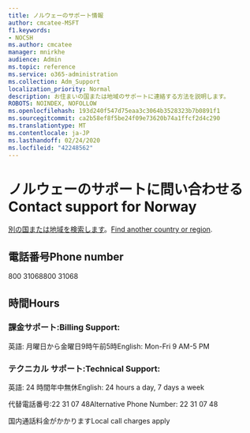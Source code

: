 ```yaml
---
title: ノルウェーのサポート情報
author: cmcatee-MSFT
f1.keywords:
- NOCSH
ms.author: cmcatee
manager: mnirkhe
audience: Admin
ms.topic: reference
ms.service: o365-administration
ms.collection: Adm_Support
localization_priority: Normal
description: お住まいの国または地域のサポートに連絡する方法を説明します。
ROBOTS: NOINDEX, NOFOLLOW
ms.openlocfilehash: 193d240f547d75eaa3c3064b3528323b7b0891f1
ms.sourcegitcommit: ca2b58ef8f5be24f09e73620b74a1ffcf2d4c290
ms.translationtype: MT
ms.contentlocale: ja-JP
ms.lasthandoff: 02/24/2020
ms.locfileid: "42248562"
---
```

# <a name="contact-support-for-norway"></a><span data-ttu-id="4ca70-103">ノルウェーのサポートに問い合わせる</span><span class="sxs-lookup"><span data-stu-id="4ca70-103">Contact support for Norway</span></span>

<span data-ttu-id="4ca70-104">[別の国または地域を検索します](../contact-support-for-business-products.md)。</span><span class="sxs-lookup"><span data-stu-id="4ca70-104">[Find another country or region](../contact-support-for-business-products.md).</span></span>

## <a name="phone-number"></a><span data-ttu-id="4ca70-105">電話番号</span><span class="sxs-lookup"><span data-stu-id="4ca70-105">Phone number</span></span>
<span data-ttu-id="4ca70-106">800 31068</span><span class="sxs-lookup"><span data-stu-id="4ca70-106">800 31068</span></span>

## <a name="hours"></a><span data-ttu-id="4ca70-107">時間</span><span class="sxs-lookup"><span data-stu-id="4ca70-107">Hours</span></span>
### <a name="billing-support"></a><span data-ttu-id="4ca70-108">課金サポート:</span><span class="sxs-lookup"><span data-stu-id="4ca70-108">Billing Support:</span></span>

<span data-ttu-id="4ca70-109">英語: 月曜日から金曜日9時午前5時</span><span class="sxs-lookup"><span data-stu-id="4ca70-109">English: Mon-Fri 9 AM-5 PM</span></span>

### <a name="technical-support"></a><span data-ttu-id="4ca70-110">テクニカル サポート:</span><span class="sxs-lookup"><span data-stu-id="4ca70-110">Technical Support:</span></span>

<span data-ttu-id="4ca70-111">英語: 24 時間年中無休</span><span class="sxs-lookup"><span data-stu-id="4ca70-111">English: 24 hours a day, 7 days a week</span></span>

<span data-ttu-id="4ca70-112">代替電話番号:22 31 07 48</span><span class="sxs-lookup"><span data-stu-id="4ca70-112">Alternative Phone Number: 22 31 07 48</span></span>

<span data-ttu-id="4ca70-113">国内通話料金がかかります</span><span class="sxs-lookup"><span data-stu-id="4ca70-113">Local call charges apply</span></span>